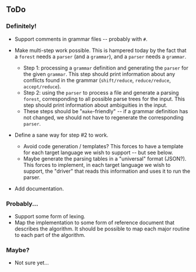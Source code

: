 ## ToDo

### Definitely!

* Support comments in grammar files -- probably with `#`.
* Make multi-step work possible.  This is hampered today by the fact that a
  `forest` needs a `parser` (and a `grammar`), and a `parser` needs a
  `grammar`.
  * Step 1: processing a `grammar` definition and generating the `parser` for
    the given `grammar`.  This step should print information about any
    conflicts found in the grammar (`shift/reduce`, `reduce/reduce`,
    `accept/reduce`).
  * Step 2: using the `parser` to process a file and generate a parsing
    `forest`, corresponding to all possible parse trees for the input.  This
    step should print information about ambiguities in the input.
  * These steps should be "`make`-friendly" -- if a grammar definition has not
    changed, we should not have to regenerate the corresponding `parser`.
* Define a sane way for step #2 to work.
  * Avoid code generation / templates?  This forces to have a template for each
    target language we wish to support -- but see below.
  * Maybe generate the parsing tables in a "universal" format (JSON?).  This
    forces to implement, in each target language we wish to support, the
    "driver" that reads this information and uses it to run the parser.

* Add documentation.

### Probably...

* Support some form of lexing.
* Map the implementation to some form of reference document that describes the
  algorithm.  It should be possible to map each major routine to each part of
  the algorithm.

### Maybe?

* Not sure yet...
